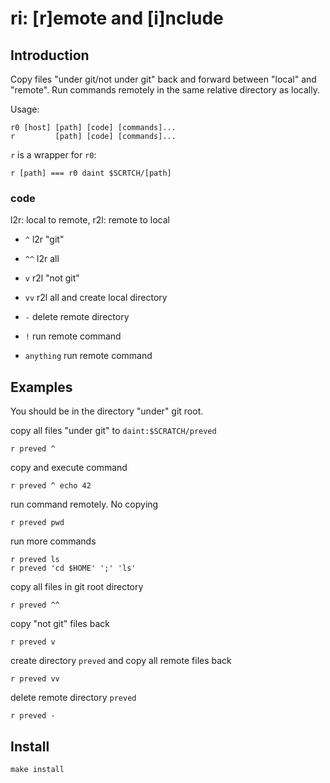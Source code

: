 # ri: [r]emote and [i]nclude

## Introduction

Copy files "under git/not under git" back and forward between "local"
and "remote". Run commands remotely in the same relative directory as
locally.

Usage:

    r0 [host] [path] [code] [commands]...
	r         [path] [code] [commands]...

`r` is a wrapper for `r0`:

	r [path] === r0 daint $SCRTCH/[path]

### code
l2r: local to remote, r2l: remote to local

* `^`  l2r "git"
* `^^` l2r all

* `v`  r2l "not git"
* `vv` r2l all and create local directory
* `-`  delete remote directory

* `!`        run remote command
* `anything` run remote command

## Examples
You should be in the directory "under" git root.

copy all files "under git" to `daint:$SCRATCH/preved`

	r preved ^

copy and execute command

	r preved ^ echo 42

run command remotely. No copying

	r preved pwd

run more commands

	r preved ls
	r preved 'cd $HOME' ';' 'ls'

copy all files in git root directory

	r preved ^^

copy "not git" files back

	r preved v

create directory `preved` and copy all remote files back

	r preved vv

delete remote directory `preved`

	r preved -

## Install

	make install

